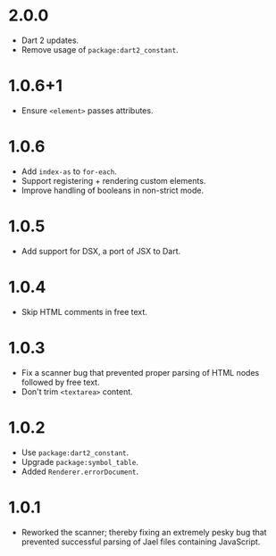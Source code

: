 # 2.0.0
* Dart 2 updates.
* Remove usage of `package:dart2_constant`.

# 1.0.6+1
* Ensure `<element>` passes attributes.

# 1.0.6
* Add `index-as` to `for-each`.
* Support registering + rendering custom elements.
* Improve handling of booleans in non-strict mode.

# 1.0.5
* Add support for DSX, a port of JSX to Dart.

# 1.0.4
* Skip HTML comments in free text.

# 1.0.3
* Fix a scanner bug that prevented proper parsing of HTML nodes
followed by free text.
* Don't trim `<textarea>` content.

# 1.0.2
* Use `package:dart2_constant`.
* Upgrade `package:symbol_table`.
* Added `Renderer.errorDocument`.

# 1.0.1
* Reworked the scanner; thereby fixing an extremely pesky bug
that prevented successful parsing of Jael files containing
JavaScript.